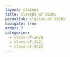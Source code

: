 ```yaml
---
layout: classes
title: Classes of 2020s
permalink: classes-of-2020s
navigate: true
order: 7
categories:
  - class-of-2020
  - class-of-2021
  - class-of-2022
---
```

